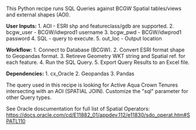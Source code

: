 This Python recipe runs SQL Queries against BCGW Spatial tables/views
and external shapes (AOI).


**User Inputs:**
    1. AOI - ESRI shp and featureclass/gdb are supported.
    2. bcgw_user - BCGW/idwprod1 username
    3. bcgw_pwd -  BCGW/idwprod1 password
    4. SQL - query to execute.
    5. out_loc - Output location


**Workflow:**
    1. Connect to Database (BCGW).
    2. Convert ESRI format shape to Geopandas format. 
    3. Retireve Geometry WKT string and Spatial ref. for each feature.
    4. Run the SQL Query.
    5. Export Query Results to an Excel file.


**Dependencies:**
    1. cx_Oracle
    2. Geopandas
    3. Pandas
  
  
The query used in this recipe is looking for Active Aqua Crown Tenures
intersecting with an AOI (SPATIAL JOIN). Customize the "sql" parameter 
for other  Query types.


See Oracle doscumentation for full list of Spatial Operators:
https://docs.oracle.com/cd/E11882_01/appdev.112/e11830/sdo_operat.htm#SPATL110
